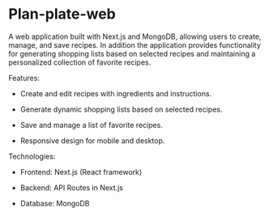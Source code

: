 # Plan-plate-web
 A web application built with Next.js and MongoDB, allowing users to create, manage, and save recipes. In addition the application provides functionality for generating shopping lists based on selected recipes and maintaining a personalized collection of favorite recipes.

Features:

- Create and edit recipes with ingredients and instructions.

- Generate dynamic shopping lists based on selected recipes.

- Save and manage a list of favorite recipes.

- Responsive design for mobile and desktop.

Technologies:

- Frontend: Next.js (React framework)

- Backend: API Routes in Next.js

- Database: MongoDB 
